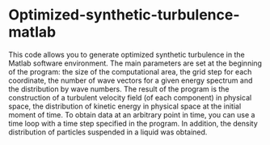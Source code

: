 # Optimized-synthetic-turbulence-matlab
This code allows you to generate optimized synthetic turbulence in the Matlab software environment. 
The main parameters are set at the beginning of the program: the size of the computational area, the grid step for each coordinate, the number of wave vectors for a given energy spectrum and the distribution by wave numbers. 
The result of the program is the construction of a turbulent velocity field (of each component) in physical space, the distribution of kinetic energy in physical space at the initial moment of time. To obtain data at an arbitrary point in time, you can use a time loop with a time step specified in the program. In addition, the density distribution of particles suspended in a liquid was obtained.

